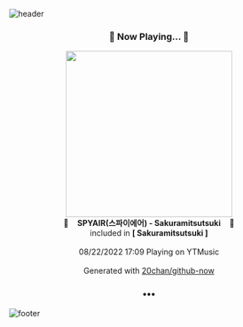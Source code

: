 ![header](https://capsule-render.vercel.app/api?type=wave&height=170&section=header&text=Hi.%20I'm%20SHIFT&fontColor=090707&fontAlignX=45&fontAlignY=65&fontSize=100)

<h3 align="center">🎵 Now Playing... 🎵</h3>
<p align="center">
  <a href="https://music.youtube.com/watch?v=ozPtL1R6mZ8">
    <img width="300" src="https://lh3.googleusercontent.com/a8zHwJCB_xOTiohW6m7fg6b9s4AJjJu_kTbyVMc_aH_dsulYH6DzSZRUODZy0SYPHTDKwWqJCzB6OP-z">
  </a>
  <br>
  🎵&nbsp&nbsp&nbsp <b>SPYAIR(스파이에어) - Sakuramitsutsuki</b> &nbsp&nbsp&nbsp🎵
  <br>
  included in <b>[ Sakuramitsutsuki ]</b>
  
  <br />
  <br />
  08/22/2022 17:09 Playing on YTMusic
  <br />
  <br />
  Generated with <a href="https://github.com/20chan/github-now">20chan/github-now</a>
</p>

<h3 align="center">•••</h3>

![footer](https://capsule-render.vercel.app/api?type=wave&height=150&section=footer)
